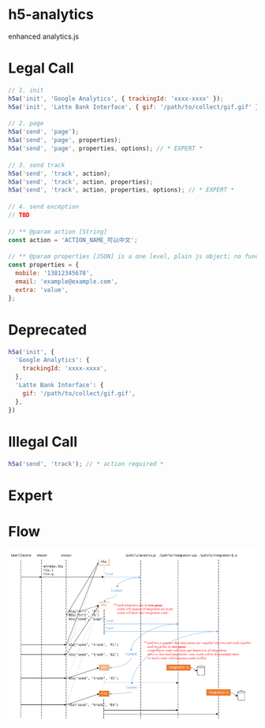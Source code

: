 h5-analytics
==

enhanced analytics.js

Legal Call
==

```javascript
// 1. init
h5a('init', 'Google Analytics', { trackingId: 'xxxx-xxxx' });
h5a('init', 'Latte Bank Interface', { gif: '/path/to/collect/gif.gif' });

// 2. page
h5a('send', 'page');
h5a('send', 'page', properties);
h5a('send', 'page', properties, options); // * EXPERT *

// 3. send track
h5a('send', 'track', action);
h5a('send', 'track', action, properties);
h5a('send', 'track', action, properties, options); // * EXPERT *

// 4. send exception
// TBD

// ** @param action [String]
const action = 'ACTION_NAME_可以中文';

// ** @param properties [JSON] is a one level, plain js object; no functions; prefer string for all values
const properties = {
  mobile: '13812345678',
  email: 'example@example.com',
  extra: 'value',
};
```

Deprecated
==

```javascript
h5a('init', {
  'Google Analytics': {
    trackingId: 'xxxx-xxxx',
  },
  'Latte Bank Interface': {
    gif: '/path/to/collect/gif.gif',
  },
})
```

Illegal Call
==

```javascript
h5a('send', 'track'); // * action required *
```

Expert
==

Flow
==

![](./flow.png)
